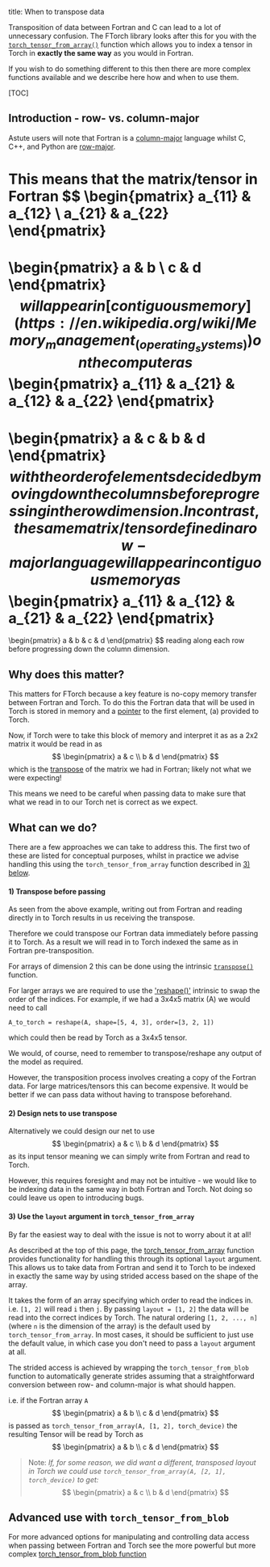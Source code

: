 title: When to transpose data

Transposition of data between Fortran and C can lead to a lot of unnecessary confusion.
The FTorch library looks after this for you with the
[`torch_tensor_from_array()`](doc/interface/torch_tensor_from_array.html) function which
allows you to index a tensor in Torch in **exactly the same way** as you would in Fortran.

If you wish to do something different to this then there are more complex functions
available and we describe here how and when to use them.

[TOC]

## Introduction - row- vs. column-major

Astute users will note that Fortran is a
[column-major](https://en.wikipedia.org/wiki/Row-_and_column-major_order)
language whilst C, C++, and Python are 
[row-major](https://en.wikipedia.org/wiki/Row-_and_column-major_order).

This means that the matrix/tensor in Fortran
$$
\begin{pmatrix}
a_{11} & a_{12} \\
a_{21} & a_{22}
\end{pmatrix}
=
\begin{pmatrix}
a & b \\
c & d
\end{pmatrix}
$$
will appear in
[contiguous memory](https://en.wikipedia.org/wiki/Memory_management_(operating_systems))
on the computer as 
$$
\begin{pmatrix}
a_{11} & a_{21} & a_{12} & a_{22}
\end{pmatrix}
=
\begin{pmatrix}
a & c & b & d
\end{pmatrix}
$$
with the order of elements decided by moving down the columns before progressing in the
row dimension.  
In contrast, the same matrix/tensor defined in a row-major language will appear in
contiguous memory as
$$
\begin{pmatrix}
a_{11} & a_{12} & a_{21} & a_{22}
\end{pmatrix}
=
\begin{pmatrix}
a & b & c & d
\end{pmatrix}
$$
reading along each row before progressing down the column dimension.


## Why does this matter?

This matters for FTorch because a key feature is no-copy memory transfer between Fortran
and Torch.
To do this the Fortran data that will be used in Torch is stored in memory and a
[pointer](https://en.wikipedia.org/wiki/Pointer_(computer_programming)) to the first
element, \(a\) provided to Torch.

Now, if Torch were to take this block of memory and interpret it as as a 2x2 matrix it
would be read in as
$$
\begin{pmatrix}
a & c \\
b & d
\end{pmatrix}
$$
which is the [transpose](https://en.wikipedia.org/wiki/Transpose) of the
matrix we had in Fortran; likely not what we were expecting!

This means we need to be careful when passing data to make sure that what we read in
to our Torch net is correct as we expect.


## What can we do?

There are a few approaches we can take to address this.
The first two of these are listed for conceptual purposes, whilst in practice we
advise handling this using the `torch_tensor_from_array` function described in
[3) below](#3-use-the-layout-argument-in-torch_tensor_from_array).

#### 1) Transpose before passing
As seen from the above example, writing out from Fortran and reading directly in to
Torch results in us receiving the transpose.

Therefore we could transpose our Fortran data immediately before passing it to Torch.
As a result we will read in to Torch indexed the same as in Fortran pre-transposition.

For arrays of dimension 2 this can be done using the intrinsic
[`transpose()`](https://gcc.gnu.org/onlinedocs/gcc-12.1.0/gfortran/TRANSPOSE.html)
function.

For larger arrays we are required to use the
['reshape()'](https://gcc.gnu.org/onlinedocs/gfortran/RESHAPE.html) intrinsic to swap
the order of the indices.
For example, if we had a 3x4x5 matrix \(A\) we would need to call
```
A_to_torch = reshape(A, shape=[5, 4, 3], order=[3, 2, 1])
```
which could then be read by Torch as a 3x4x5 tensor.

We would, of course, need to remember to transpose/reshape any output of the model
as required.

However, the transposition process involves creating a copy of the Fortran data.
For large matrices/tensors this can become expensive.
It would be better if we can pass data without having to transpose beforehand.

#### 2) Design nets to use transpose
Alternatively we could design our net to use
$$
\begin{pmatrix}
a & c \\
b & d
\end{pmatrix}
$$
as its input tensor meaning we can simply write from Fortran and read to Torch.

However, this requires foresight and may not be intuitive - we would like to be indexing
data in the same way in both Fortran and Torch.
Not doing so could leave us open to introducing bugs.

#### 3) Use the `layout` argument in `torch_tensor_from_array`

By far the easiest way to deal with the issue is not to worry about it at all!

As described at the top of this page, the
[torch_tensor_from_array](doc/interface/torch_tensor_from_array.html) function
provides functionality for handling this through its optional `layout` argument.
This allows us to take data from Fortran and send it to Torch to be indexed in exactly
the same way by using strided access based on the shape of the array.

It takes the form of an array specifying which order to read the indices in.
i.e. `[1, 2]` will read `i` then `j`.
By passing `layout = [1, 2]` the data will be read into the correct indices by
Torch. The natural ordering `[1, 2, ..., n]` (where `n` is the dimension of the
array) is the default used by `torch_tensor_from_array`. In most cases, it
should be sufficient to just use the default value, in which case you don't need
to pass a `layout` argument at all.

The strided access is achieved by wrapping the `torch_tensor_from_blob` function
to automatically generate strides assuming that a straightforward conversion
between row- and column-major is what should happen.

i.e. if the Fortran array `A`
$$
\begin{pmatrix}
a & b \\
c & d
\end{pmatrix}
$$
is passed as `torch_tensor_from_array(A, [1, 2], torch_device)`
the resulting Tensor will be read by Torch as 
$$
\begin{pmatrix}
a & b \\
c & d
\end{pmatrix}
$$

> Note: _If, for some reason, we did want a different, transposed layout in Torch we
> could use `torch_tensor_from_array(A, [2, 1], torch_device)` to get:_
> $$
> \begin{pmatrix}
> a & c \\
> b & d
> \end{pmatrix}
> $$

## Advanced use with `torch_tensor_from_blob`

For more advanced options for manipulating and controlling data access when passing
between Fortran and Torch see the more powerful but more complex
[torch_tensor_from_blob function](doc/proc/torch_tensor_from_blob.html)
